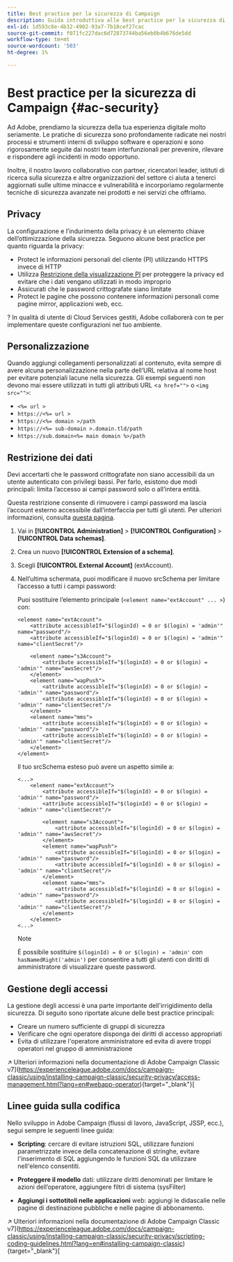 ```yaml
---
title: Best practice per la sicurezza di Campaign
description: Guida introduttiva alle best practice per la sicurezza di Campaign
exl-id: 1d593c8e-4b32-4902-93a7-7b18cef27cac
source-git-commit: f071fc227dac6d72873744ba56eb0b4b676de5dd
workflow-type: tm+mt
source-wordcount: '503'
ht-degree: 1%

---
```


# Best practice per la sicurezza di Campaign {#ac-security}

Ad Adobe, prendiamo la sicurezza della tua esperienza digitale molto seriamente. Le pratiche di sicurezza sono profondamente radicate nei nostri processi e strumenti interni di sviluppo software e operazioni e sono rigorosamente seguite dai nostri team interfunzionali per prevenire, rilevare e rispondere agli incidenti in modo opportuno.

Inoltre, il nostro lavoro collaborativo con partner, ricercatori leader, istituti di ricerca sulla sicurezza e altre organizzazioni del settore ci aiuta a tenerci aggiornati sulle ultime minacce e vulnerabilità e incorporiamo regolarmente tecniche di sicurezza avanzate nei prodotti e nei servizi che offriamo.

## Privacy

La configurazione e l’indurimento della privacy è un elemento chiave dell’ottimizzazione della sicurezza. Seguono alcune best practice per quanto riguarda la privacy:

* Protect le informazioni personali del cliente (PI) utilizzando HTTPS invece di HTTP
* Utilizza [Restrizione della visualizzazione PI](../dev/restrict-pi-view.md) per proteggere la privacy ed evitare che i dati vengano utilizzati in modo improprio
* Assicurati che le password crittografate siano limitate
* Protect le pagine che possono contenere informazioni personali come pagine mirror, applicazioni web, ecc.

? In qualità di utente di Cloud Services gestiti, Adobe collaborerà con te per implementare queste configurazioni nel tuo ambiente.

## Personalizzazione

Quando aggiungi collegamenti personalizzati al contenuto, evita sempre di avere alcuna personalizzazione nella parte dell’URL relativa al nome host per evitare potenziali lacune nella sicurezza. Gli esempi seguenti non devono mai essere utilizzati in tutti gli attributi URL &lt;`a href="">` o `<img src="">`:

* `<%= url >`
* `https://<%= url >`
* `https://<%= domain >/path`
* `https://<%= sub-domain >.domain.tld/path`
* `https://sub.domain<%= main domain %>/path`

## Restrizione dei dati

Devi accertarti che le password crittografate non siano accessibili da un utente autenticato con privilegi bassi. Per farlo, esistono due modi principali: limita l’accesso ai campi password solo o all’intera entità.

Questa restrizione consente di rimuovere i campi password ma lascia l’account esterno accessibile dall’interfaccia per tutti gli utenti. Per ulteriori informazioni, consulta [questa pagina](../dev/restrict-pi-view.md).

1. Vai in **[!UICONTROL Administration]** > **[!UICONTROL Configuration]** > **[!UICONTROL Data schemas]**.

1. Crea un nuovo **[!UICONTROL Extension of a schema]**.

1. Scegli **[!UICONTROL External Account]** (extAccount).

1. Nell’ultima schermata, puoi modificare il nuovo srcSchema per limitare l’accesso a tutti i campi password:

   Puoi sostituire l’elemento principale (`<element name="extAccount" ... >`) con:

   ```
   <element name="extAccount">
       <attribute accessibleIf="$(loginId) = 0 or $(login) = 'admin'" name="password"/>
       <attribute accessibleIf="$(loginId) = 0 or $(login) = 'admin'" name="clientSecret"/>
   
       <element name="s3Account">
           <attribute accessibleIf="$(loginId) = 0 or $(login) = 'admin'" name="awsSecret"/>
       </element>
       <element name="wapPush">
           <attribute accessibleIf="$(loginId) = 0 or $(login) = 'admin'" name="password"/>
           <attribute accessibleIf="$(loginId) = 0 or $(login) = 'admin'" name="clientSecret"/>
       </element>
       <element name="mms">
           <attribute accessibleIf="$(loginId) = 0 or $(login) = 'admin'" name="password"/>
           <attribute accessibleIf="$(loginId) = 0 or $(login) = 'admin'" name="clientSecret"/>
       </element>
   </element>
   ```

   Il tuo srcSchema esteso può avere un aspetto simile a:

   ```
   <...>
       <element name="extAccount">
           <attribute accessibleIf="$(loginId) = 0 or $(login) = 'admin'" name="password"/>
           <attribute accessibleIf="$(loginId) = 0 or $(login) = 'admin'" name="clientSecret"/>
   
           <element name="s3Account">
               <attribute accessibleIf="$(loginId) = 0 or $(login) = 'admin'" name="awsSecret"/>
           </element>
           <element name="wapPush">
               <attribute accessibleIf="$(loginId) = 0 or $(login) = 'admin'" name="password"/>
               <attribute accessibleIf="$(loginId) = 0 or $(login) = 'admin'" name="clientSecret"/>
           </element>
           <element name="mms">
               <attribute accessibleIf="$(loginId) = 0 or $(login) = 'admin'" name="password"/>
               <attribute accessibleIf="$(loginId) = 0 or $(login) = 'admin'" name="clientSecret"/>
           </element>
       </element>
   <...> 
   ```

   >[!NOTE]
   >
   >È possibile sostituire `$(loginId) = 0 or $(login) = 'admin'` con `hasNamedRight('admin')` per consentire a tutti gli utenti con diritti di amministratore di visualizzare queste password.


## Gestione degli accessi

La gestione degli accessi è una parte importante dell&#39;irrigidimento della sicurezza. Di seguito sono riportate alcune delle best practice principali:

* Creare un numero sufficiente di gruppi di sicurezza
* Verificare che ogni operatore disponga dei diritti di accesso appropriati
* Evita di utilizzare l&#39;operatore amministratore ed evita di avere troppi operatori nel gruppo di amministrazione

↗️ Ulteriori informazioni nella documentazione di Adobe Campaign Classic v7](https://experienceleague.adobe.com/docs/campaign-classic/using/installing-campaign-classic/security-privacy/access-management.html?lang=en#webapp-operator){target=&quot;_blank&quot;}[

## Linee guida sulla codifica

Nello sviluppo in Adobe Campaign (flussi di lavoro, JavaScript, JSSP, ecc.), segui sempre le seguenti linee guida:

* **Scripting**: cercare di evitare istruzioni SQL, utilizzare funzioni parametrizzate invece della concatenazione di stringhe, evitare l&#39;inserimento di SQL aggiungendo le funzioni SQL da utilizzare nell&#39;elenco consentiti.

* **Proteggere il modello** dati: utilizzare diritti denominati per limitare le azioni dell’operatore, aggiungere filtri di sistema (sysFilter)

* **Aggiungi i sottotitoli nelle applicazioni** web: aggiungi le didascalie nelle pagine di destinazione pubbliche e nelle pagine di abbonamento.

↗️ Ulteriori informazioni nella documentazione di Adobe Campaign Classic v7](https://experienceleague.adobe.com/docs/campaign-classic/using/installing-campaign-classic/security-privacy/scripting-coding-guidelines.html?lang=en#installing-campaign-classic){target=&quot;_blank&quot;}[
